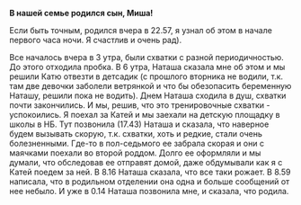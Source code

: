 **В нашей семье родился сын, Миша!**

Если быть точным, родился вчера в 22.57, я узнал об этом в начале первого часа ночи. 
Я счастлив и очень рад).

Все началось вчера в 3 утра, были схватки с разной периодичностью. До этого отходила пробка. 
В 6 утра, Наташа сказала мне об этом и мы решили Катю отвезти в детсадик 
(с прошлого вторника не водили, т.к. там две девочки заболели ветрянкой и что бы обезопасить беременную Наташу, решили пока не водить).
Днем Наташа сходила в душ, схватки почти закончились. И мы, решив, что это тренировочные схватки - успокоились.
Я поехал за Катей и мы заехали на детскую площадку в школы в НБ.
Тут позвонила (17.43) Наташа и сказала, что наверное будем вызывать скорую, т.к. схватки, хоть и редкие, стали очень болезненными.
Где-то в пол-седьмого ее забрала скорая и они с маячками поехали во второй роддом.
Долго ее оформляли и мы думали, что обследовав ее отправят домой, даже обдумывали как я с Катей поедем за ней.
В 8.16 Наташа сказала, что все таки рожает. 
В 8.59 написала, что в родильном отделении она одна и больше сообщений от нее небыло.
И уже в 0.14 Наташа позвонила мне, и сказала, что родила.